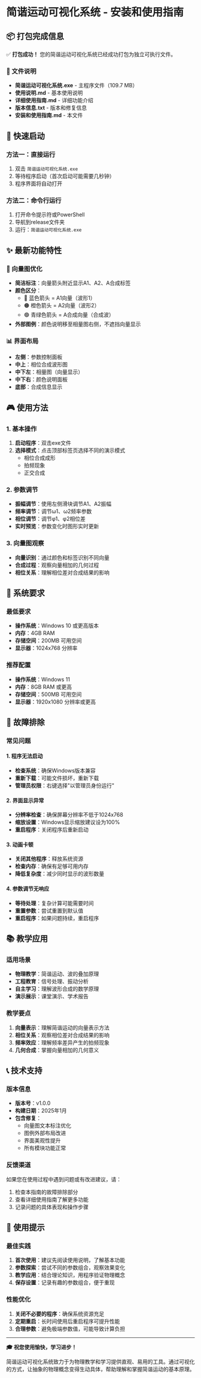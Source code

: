 # 简谐运动可视化系统 - 安装和使用指南

## 📦 打包完成信息

✅ **打包成功！** 您的简谐运动可视化系统已经成功打包为独立可执行文件。

### 📁 文件说明

- **简谐运动可视化系统.exe** - 主程序文件（109.7 MB）
- **使用说明.md** - 基本使用说明
- **详细使用指南.md** - 详细功能介绍
- **版本信息.txt** - 版本和修复信息
- **安装和使用指南.md** - 本文件

## 🚀 快速启动

### 方法一：直接运行
1. 双击 `简谐运动可视化系统.exe`
2. 等待程序启动（首次启动可能需要几秒钟）
3. 程序界面将自动打开

### 方法二：命令行运行
1. 打开命令提示符或PowerShell
2. 导航到release文件夹
3. 运行：`简谐运动可视化系统.exe`

## ✨ 最新功能特性

### 🎯 向量图优化
- **简洁标注**：向量箭头附近显示A1、A2、A合成标签
- **颜色区分**：
  - 🔵 蓝色箭头 = A1向量（波形1）
  - 🟠 橙色箭头 = A2向量（波形2）
  - 🟢 青绿色箭头 = A合成向量（合成波）
- **外部图例**：颜色说明移至相量图右侧，不遮挡向量显示

### 📊 界面布局
- **左侧**：参数控制面板
- **中上**：相位合成波形图
- **中下左**：相量图（向量显示）
- **中下右**：颜色说明面板
- **底部**：合成信息显示

## 🎮 使用方法

### 1. 基本操作
1. **启动程序**：双击exe文件
2. **选择模式**：点击顶部标签页选择不同的演示模式
   - 相位合成成形
   - 拍频现象
   - 正交合成

### 2. 参数调节
- **振幅调节**：使用左侧滑块调节A1、A2振幅
- **频率调节**：调节ω1、ω2频率参数
- **相位调节**：调节φ1、φ2相位差
- **实时预览**：参数变化时图形实时更新

### 3. 向量图观察
- **向量识别**：通过颜色和标签识别不同向量
- **合成过程**：观察向量相加的几何过程
- **相位关系**：理解相位差对合成结果的影响

## 🔧 系统要求

### 最低要求
- **操作系统**：Windows 10 或更高版本
- **内存**：4GB RAM
- **存储空间**：200MB 可用空间
- **显示器**：1024x768 分辨率

### 推荐配置
- **操作系统**：Windows 11
- **内存**：8GB RAM 或更高
- **存储空间**：500MB 可用空间
- **显示器**：1920x1080 分辨率或更高

## 🐛 故障排除

### 常见问题

#### 1. 程序无法启动
- **检查系统**：确保Windows版本兼容
- **重新下载**：可能文件损坏，重新下载
- **管理员权限**：右键选择"以管理员身份运行"

#### 2. 界面显示异常
- **分辨率检查**：确保屏幕分辨率不低于1024x768
- **缩放设置**：Windows显示缩放建议设为100%
- **重启程序**：关闭程序后重新启动

#### 3. 动画卡顿
- **关闭其他程序**：释放系统资源
- **检查内存**：确保有足够可用内存
- **降低复杂度**：减少同时显示的波形数量

#### 4. 参数调节无响应
- **等待处理**：复杂计算可能需要时间
- **重置参数**：尝试重置到默认值
- **重启程序**：如果问题持续，重启程序

## 📚 教学应用

### 适用场景
- **物理教学**：简谐运动、波的叠加原理
- **工程教育**：信号处理、振动分析
- **自主学习**：理解波形合成的数学原理
- **演示展示**：课堂演示、学术报告

### 教学要点
1. **向量表示**：理解简谐运动的向量表示方法
2. **相位关系**：观察相位差对合成结果的影响
3. **频率效应**：理解频率差异产生的拍频现象
4. **几何合成**：掌握向量相加的几何意义

## 📞 技术支持

### 版本信息
- **版本号**：v1.0.0
- **构建日期**：2025年1月
- **包含修复**：
  - 向量图文本标注优化
  - 图例外部布局改进
  - 界面美观性提升
  - 所有模块功能正常

### 反馈渠道
如果您在使用过程中遇到问题或有改进建议，请：
1. 检查本指南的故障排除部分
2. 查看详细使用指南了解更多功能
3. 记录问题的具体表现和操作步骤

## 🎉 使用提示

### 最佳实践
1. **首次使用**：建议先阅读使用说明，了解基本功能
2. **参数探索**：尝试不同的参数组合，观察效果变化
3. **教学应用**：结合理论知识，用程序验证物理概念
4. **保存设置**：记录有趣的参数组合，便于重现

### 性能优化
1. **关闭不必要的程序**：确保系统资源充足
2. **定期重启**：长时间使用后重启程序可提升性能
3. **合理参数**：避免极端参数值，可能导致计算负担

---

**🎓 祝您使用愉快，学习进步！**

简谐运动可视化系统致力于为物理教学和学习提供直观、易用的工具。通过可视化的方式，让抽象的物理概念变得生动具体，帮助理解和掌握简谐运动的基本原理。
